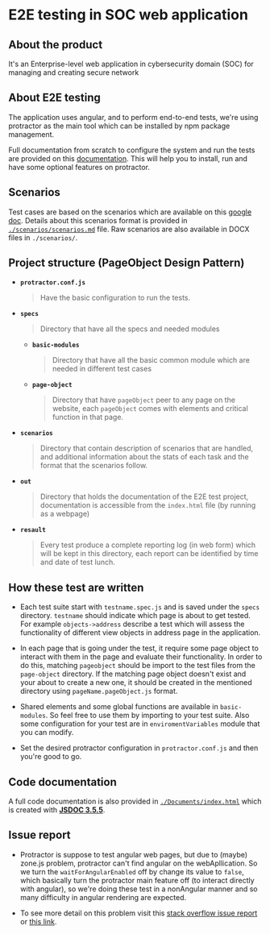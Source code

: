 # E2E testing in SOC web application

## About the product

It's an Enterprise-level web application in cybersecurity domain (SOC) for managing and creating secure network

## About E2E testing

The application uses angular, and to perform end-to-end tests, we're using protractor as the main tool which can be installed by npm package management.

Full documentation from scratch to configure the system and run the tests are provided on this [documentation](https://docs.google.com/document/d/1HZfV6-9JdzKCQLOcx0-Pi1x1VYxOTxErEMxl1Y2GypM/edit?usp=sharing). This will help you to install, run and have some optional features on protractor. 
## Scenarios

Test cases are based on the scenarios which are available on this [google doc](https://docs.google.com/document/d/1M8aOlbnnmYOD1yZoN0cHsL6YXJRb-RZ-SzfSXyzdtv8/edit?usp=sharing). Details about this scenarios format is provided in [`./scenarios/scenarios.md`](./scenarios/scenarios.md) file.
Raw scenarios are also available in DOCX files in `./scenarios/`.

## Project structure (PageObject Design Pattern)

- **`protractor.conf.js`**

    >Have the basic configuration to run the tests.
- **`specs`**

    >Directory that have all the specs and needed modules

    * **`basic-modules`**

        >Directory that have all the basic common module which are needed in different test cases

    * **`page-object`**

        >Directory that have `pageObject` peer to any page on the website, each `pageObject` comes with elements and critical function in that page.

* **`scenarios`**

    >Directory that contain description of scenarios that are handled, and additional information about the stats of each task and the format that the scenarios follow.

* **`out`**

    >Directory that holds the documentation of the E2E test project, documentation is accessible from the `index.html` file (by running as a webpage)

* **`resault`**

    >Every test produce a complete reporting log (in web form) which will be kept in this directory, each report can be identified by time and date of test lunch.

## How these test are written

* Each test suite start with `testname.spec.js` and is saved under the `specs` directory. `testname` should indicate which page is about to get tested. For example `objects->address` describe a test which will assess the functionality of different view objects in address page in the application.

* In each page that is going under the test, it require some page object to interact with them in the page and evaluate their functionality. In order to do this, matching `pageobject` should be import to the test files from the `page-object` directory. If the matching page object doesn't exist and your about to create a new one, it should be created in the mentioned directory using `pageName.pageObject.js` format.

* Shared elements and some global functions are available in `basic-modules`. So feel free to use them by importing to your test suite. Also some configuration for your test are in `enviromentVariables` module that you can modify.

* Set the desired protractor configuration in `protractor.conf.js` and then you're good to go.

## Code documentation
A full code documentation is also provided in [`./Documents/index.html`](./Documents/index.html) which is created with [**JSDOC 3.5.5**](https://jsdoc.app/).

## Issue report

* Protractor is suppose to test angular web pages, but due to (maybe) zone.js problem, protractor can't find angular on the webApllication. So we turn the `waitForAngularEnabled` off by change its value to `false`, which basically turn the protractor main feature off (to interact directly with angular), so we're doing these test in a nonAngular manner and so many difficulty in angular rendering are expected.

* To see more detail on this problem visit this [stack overflow issue report](https://stackoverflow.com/questions/28873680/error-timed-out-waiting-for-protractor-to-synchronize-with-the-page-after-11-sec) or [this link](https://stackoverflow.com/questions/50344720/protractor-cant-detect-angular-5-on-deployed-application).